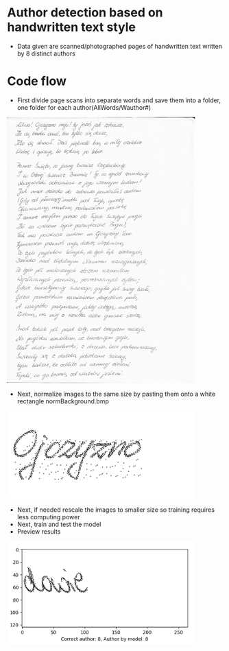 # Author detection based on handwritten text style
- Data given are scanned/photographed pages of handwritten text written by 8 distinct authors

# Code flow
- First divide page scans into separate words and save them into a folder, one folder for each author(AllWords/Wauthor#)
<img width="438" alt="PageOfWords" src="https://github.com/kapii321/aiProjectNew/blob/a698a87afb4bae00a23197675cedf2216da8c1ce/docImg/PanTadeusz_1.bmp">

- Next, normalize images to the same size by pasting them onto a white rectangle normBackground.bmp
<img width="438" alt="SingleWord" src="https://github.com/kapii321/aiProjectNew/blob/a698a87afb4bae00a23197675cedf2216da8c1ce/docImg/1.bmp">

- Next, if needed rescale the images to smaller size so training requires less computing power
- Next, train and test the model
- Preview results
<img width="438" alt="Result" src="https://github.com/kapii321/aiProjectNew/blob/a698a87afb4bae00a23197675cedf2216da8c1ce/docImg/result.png">
